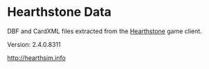 Hearthstone Data
================

DBF and CardXML files extracted from the
[Hearthstone](http://playhearthstone.com) game client.

Version: 2.4.0.8311

http://hearthsim.info
